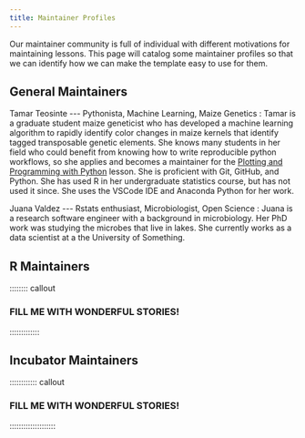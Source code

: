 ```yaml
---
title: Maintainer Profiles
---
```


Our maintainer community is full of individual with different motivations for
maintaining lessons. This page will catalog some maintainer profiles so that
we can identify how we can make the template easy to use for them.

## General Maintainers

Tamar Teosinte --- Pythonista, Machine Learning, Maize Genetics
:   Tamar is a graduate student maize geneticist who has developed a machine
learning algorithm to rapidly identify color changes in maize kernels that
identify tagged transposable genetic elements. She knows many students in her
field who could benefit from knowing how to write reproducible python
workflows, so she applies and becomes a maintainer for the [Plotting and
Programming with Python] lesson. She is proficient with Git, GitHub, and
Python. She has used R in her undergraduate statistics course, but has not used
it since. She uses the VSCode IDE and Anaconda Python for her work.

Juana Valdez --- Rstats enthusiast, Microbiologist, Open Science
: Juana is a research software engineer with a background in microbiology.
Her PhD work was studying the microbes that live in lakes.  She currently
works as a data scientist at a the University of Something.

## R Maintainers

:::::::: callout

### FILL ME WITH WONDERFUL STORIES!

:::::::::::::

## Incubator Maintainers

:::::::::::: callout

### FILL ME WITH WONDERFUL STORIES!

::::::::::::::::::::


[Plotting and Programming with Python]: https://swcarpentry.github.io/python-novice-gapminder/
